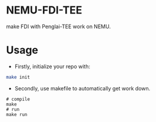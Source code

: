 # NEMU-FDI-TEE

make FDI with Penglai-TEE work on NEMU.

# Usage

* Firstly, initialize your repo with:

```bash
make init
```

* Secondly, use makefile to automatically get work down.

```
# compile
make
# run
make run
```

